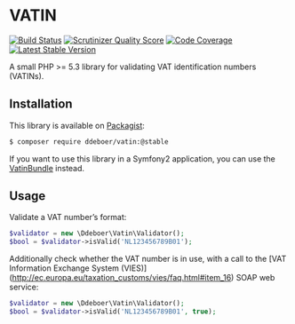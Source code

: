 VATIN
=====
[![Build Status](https://secure.travis-ci.org/ddeboer/vatin.png)](http://travis-ci.org/ddeboer/vatin) [![Scrutinizer Quality Score](https://scrutinizer-ci.com/g/ddeboer/vatin/badges/quality-score.png?s=6e22e3338a0ed5b4b59ca3fe18df0eb00af0aeff)](https://scrutinizer-ci.com/g/ddeboer/vatin/)
[![Code Coverage](https://scrutinizer-ci.com/g/ddeboer/vatin/badges/coverage.png?s=f8e42287525ff0962de96f2cec333d622314f584)](https://scrutinizer-ci.com/g/ddeboer/vatin/)
[![Latest Stable Version](https://poser.pugx.org/ddeboer/vatin/v/stable.png)](https://packagist.org/packages/ddeboer/vatin)

A small PHP >= 5.3 library for validating VAT identification numbers (VATINs).

Installation
------------

This library is available on [Packagist](http://packagist.org/packages/ddeboer/vatin):

```bash
$ composer require ddeboer/vatin:@stable
```

If you want to use this library in a Symfony2 application, you can use the
[VatinBundle](https://github.com/ddeboer/vatin-bundle) instead.

Usage
-----

Validate a VAT number’s format:

```php
$validator = new \Ddeboer\Vatin\Validator();
$bool = $validator->isValid('NL123456789B01');
```

Additionally check whether the VAT number is in use, with a call to the [VAT
Information Exchange System (VIES)]
(http://ec.europa.eu/taxation_customs/vies/faq.html#item_16) SOAP web service:

```php
$validator = new \Ddeboer\Vatin\Validator();
$bool = $validator->isValid('NL123456789B01', true);
```